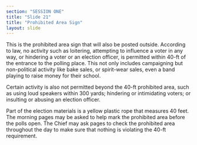 ```yaml
---
section: "SESSION ONE"
title: "Slide 21"
title: "Prohibited Area Sign"
layout: slide
---
```


This is the prohibited area sign that will also be posted outside.  According to law, no activity such as loitering, attempting to influence a voter in any way, or hindering a voter or an election officer, is permitted within 40-ft of the entrance to the polling place.  This not only includes campaigning but non-political activity like bake sales, or spirit-wear sales, even a band playing to raise money for their school.

Certain activity is also not permitted beyond the 40-ft prohibited area, such as using loud speakers within 300 yards; hindering or intimidating voters; or insulting or abusing an election officer.

Part of the election materials is a yellow plastic rope that measures 40 feet.  The morning pages may be asked to help mark the prohibited area before the polls open.  The Chief may ask pages to check the prohibited area throughout the day to make sure that nothing is violating the 40-ft requirement.
